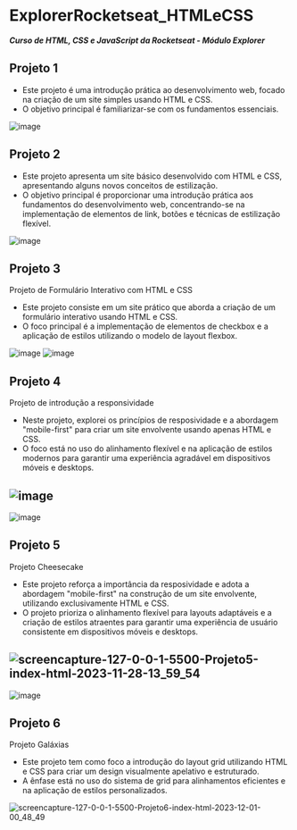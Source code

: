 # ExplorerRocketseat_HTMLeCSS
  ***Curso de HTML, CSS e JavaScript da Rocketseat - Módulo Explorer***

## Projeto 1

- Este projeto é uma introdução prática ao desenvolvimento web, focado na criação de um site simples usando HTML e CSS.
- O objetivo principal é familiarizar-se com os fundamentos essenciais.

![image](https://github.com/AndreRamos-py/ExplorerRocketseat_HTMLeCSS/assets/83097746/71ab1e28-842d-4c55-93fa-12d202fb0c2b)


## Projeto 2

- Este projeto apresenta um site básico desenvolvido com HTML e CSS, apresentando alguns novos conceitos de estilização.
- O objetivo principal é proporcionar uma introdução prática aos fundamentos do desenvolvimento web, concentrando-se na implementação de elementos de link, botões e técnicas de estilização flexível.

![image](https://github.com/AndreRamos-py/ExplorerRocketseat_HTMLeCSS/assets/83097746/8afbd186-13c6-4859-bf27-b53405c64ede)


## Projeto 3

Projeto de Formulário Interativo com HTML e CSS

- Este projeto consiste em um site prático que aborda a criação de um formulário interativo usando HTML e CSS.
- O foco principal é a implementação de elementos de checkbox e a aplicação de estilos utilizando o modelo de layout flexbox.

![image](https://github.com/AndreRamos-js/ExplorerRocketseat_HTMLeCSS/assets/83097746/6518c68c-24f2-4181-9747-cd086e5316d2)
![image](https://github.com/AndreRamos-js/ExplorerRocketseat_HTMLeCSS/assets/83097746/ce3efbb1-7a9c-4ee8-93f5-e8d7f2033f1a)


## Projeto 4

Projeto de introdução a responsividade

- Neste projeto, explorei os princípios de resposividade e a abordagem "mobile-first" para criar um site envolvente usando apenas HTML e CSS.
- O foco está no uso do alinhamento flexível e na aplicação de estilos modernos para garantir uma experiência agradável em dispositivos móveis e desktops.

![image](https://github.com/AndreRamos-js/ExplorerRocketseat_HTMLeCSS/assets/83097746/aada3691-fff8-4035-b2e7-4caa880de465)
-
![image](https://github.com/AndreRamos-js/ExplorerRocketseat_HTMLeCSS/assets/83097746/45e9cf86-13f1-423d-be7c-7574e4fa6bfb)

## Projeto 5

Projeto Cheesecake

- Este projeto reforça a importância da resposividade e adota a abordagem "mobile-first" na construção de um site envolvente, utilizando exclusivamente HTML e CSS.
- O projeto prioriza o alinhamento flexível para layouts adaptáveis e a criação de estilos atraentes para garantir uma experiência de usuário consistente em dispositivos móveis e desktops.

![screencapture-127-0-0-1-5500-Projeto5-index-html-2023-11-28-13_59_54](https://github.com/AndreRamos-js/ExplorerRocketseat_HTMLeCSS/assets/83097746/3acc2b9e-0130-41d9-a3fe-1d12f05ce44c)
-
![image](https://github.com/AndreRamos-js/ExplorerRocketseat_HTMLeCSS/assets/83097746/a1922cad-9333-43b3-83b9-6a695a53efa6)

## Projeto 6

Projeto Galáxias

- Este projeto tem como foco a introdução do layout grid utilizando HTML e CSS para criar um design visualmente apelativo e estruturado.
- A ênfase está no uso do sistema de grid para alinhamentos eficientes e na aplicação de estilos personalizados.

![screencapture-127-0-0-1-5500-Projeto6-index-html-2023-12-01-00_48_49](https://github.com/AndreRamos-js/ExplorerRocketseat_HTMLeCSS/assets/83097746/a663d641-4d92-4ff0-8a8b-690877ec3e01)
